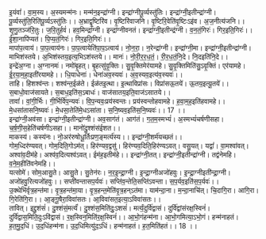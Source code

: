 

  
इ॒यंवां॑। वा॒म॒स्य। अ॒स्यमन्म॑नः। मन्म॑न॒इन्द्रा॑ग्नी। इन्द्रा॑ग्नीपू॒र्व्यस्तु॑तिः। इन्द्रा॑ग्नी॒इतीन्द्रा॑ग्नी। पू॒र्व्यस्तु॑ति॒रिति॑पू॒र्व्यऽस्तु॑तिः।। अ॒भ्राद्वृ॒ष्टिरि॑व। वृ॒ष्टिरि॑वाजनि। वृ॒ष्टिरि॒वेति॑वृ॒ष्टिःऽइ॑व। अ॒ज॒नीत्य॑जनि।।  
शृ॒णु॒तञ्ज॑रि॒तुः। ज॒रि॒तुर्हवं॑। हव॒मिन्द्रा॑ग्नी। इन्द्रा॑ग्नीवनतं। इन्द्रा॑ग्नी॒इतीन्द्र॑ग्नी। व॒न॒तं॒गिरः॑। गिर॒इति॒गिरः॑।। ई॒शा॒नापि॑प्यतं। पि॒प्य॒तं॒गिरः॑। गिर॒इति॒गिरः॑।।  
मापा॑प॒त्वाय॑। पा॒प॒त्वाय॑नः। पा॒प॒त्वायेति॑पा॒प॒ऽत्वाय॑। नो॒न॒रा॒। न॒रेन्द्रा॑ग्नी। इन्द्रा॑ग्नी॒मा। इन्द्रा॑ग्नी॒इतीन्द्रा॑ग्नी। माभिश॑स्तये। अ॒भिश॑स्तय॒इत्य॒भिऽश॑स्तये।। मानः॑। नो॒री॒र॒र॒ध॒तं॒। री॒र॒ध॒तं॒नि॒दे। नि॒दइति॑नि॒दे।।  
इन्द्रे॑अ॒ग्ना। अ॒ग्नानमः॑। नमो॑बृ॒हत्। बृ॒हत्सु॑वृ॒क्तिः। सु॒वृ॒क्तिमेर॑यामहे। सु॒वृ॒क्तिमिति॑सु॒ऽवृ॒क्तिं। एर॑यामहे। ई॒र॒या॒म॒हा॒इती॑रयामहे।। धि॒याधेनाः॑। धेना॑अव॒स्यवः॑। अ॒व॒स्यव॒इत्य॑व॒स्यवः॑।।  
ताहि। हिशश्व॑न्तः। शश्व॑न्त॒ईळ॑ते। ईळ॑तइ॒त्था। इ॒त्थाविप्रा॑सः। विप्रा॑सऊ॒तये॑। ऊ॒तय॒इत्यू॒तये॑।। स॒बाधो॒वाज॑सायते। स॒बाध॒इति॑स॒ऽबाधः॑। वाज॑सातय॒इति॒वाज॑ऽसातये।।  
तावां॑। वां॒गी॒र्भिः। गी॒र्भिर्वि॑प॒न्यवः॑। वि॒प॒न्यवः॒प्रय॑स्वन्तः। प्रय॑स्वन्तोहवामहे। ह॒वा॒म॒ह॒इति॑हवामहे।। मे॒धसा॑तासनि॒ष्यवः॑। मे॒धसा॒तेति॑मे॒धऽसा॑ता। स॒नि॒ष्यव॒इति॑स॒नि॒ष्यवः॑।। 17 ।।  
इन्द्रा॑ग्नी॒अव॑सा। इन्द्रा॑ग्नी॒इतीन्द्रा॑ग्नी। अव॒साग॑तं। आग॑तं। ग॒त॒म॒स्मभ्यं॑। अ॒स्मभ्यं॑चर्षणीसहा। च॒र्ष॒णी॒स॒हेति॑चर्षणीऽसहा।। मानो॑दु॒श्शंस॑ईशत।।  
माकस्य॑। कस्य॑नः। नो॒अर॑रुषोधू॒र्तिःप्रण॒ङ्मर्त्य॑स्य।। इन्द्रा॑ग्नी॒शर्म॑यच्छतं।।  
गोम॒ध्दिर॑ण्यवत्। गोम॒दिति॒गोऽम॑त्। हिर॑ण्यव॒द्वसु॑। हिर॑ण्यव॒दिति॒हिर॑ण्यऽवत्। वसु॒यत्। यद्वां॑। वा॒मश्वा॑वत्। अश्वा॑व॒दीम॑हे। अश्व॑व॒दित्यश्व॑ऽवत्। ईम॑ह॒इतीम॑हे।। इन्द्रा॑ग्नी॒तत्। इन्द्रा॑ग्नी॒इतीन्द्रा॑ग्नी। तद्व॑नेमहि। व॒ने॒म॒हीति॑वनेमहि।।  
यत्सोमे॑। सोम॒आसु॒ते। आसु॒ते। सु॒तेन॑रः। न॒र॒इ॒न्द्रा॒ग्नी। इ॒न्द्रा॒ग्नीअजो॑हवुः। इ॒न्द्रा॒ग्नीइती॑न्द्रा॒ग्नी। अजो॑हवु॒रित्यजो॑हवुः।। सप्ती॑वन्तासप॒र्यवः॑। सप्ति॑व॒न्तेति॒सप्ति॑ऽवन्ता। स॒प॒र्यव॒इति॑स॒प॒र्यवः॑।।  
उ॒क्थेभि॑र्वृत्र॒हन्त॑मा। वृ॒त्र॒हन्त॑मा॒या। वृ॒त्र॒हन्त॒मेति॑वृ॒त्र॒हन्ऽत॑मा। याम॑न्दा॒ना। म॒न्दा॒नाचि॑त्। चि॒दागि॒रा। आगि॒रा। गि॒रेति॑गि॒रा।। आ॒ङ्गू॒षैरा॒विवा॑सतः। आ॒विवा॑सत॒इत्या॒ऽविवा॑सतः।।  
तावित्। इद्दु॒शंसं॑। दु॒श्शंसं॒मर्त्यं॑। दु॒श्शंस॒मिति॑दुः॒ऽशसं॑। मर्त्यं॒दुर्वि॑द्वासं। दुर्वि॑द्वांसंरक्ष॒स्विनं॑। दुर्वि॑द्वास॒मिति॒दुःऽवि॑द्वासं। र॒क्ष॒स्विन॒मिति॑र॒क्ष॒स्विनं॑।। आ॒भो॒गंहन्म॑ना। आ॒भो॒गमित्या॒ऽभो॒गं। हन्म॑नाहतं। ह॒त॒मु॒द॒धिं। उ॒द॒धिंहन्म॑ना। उ॒द॒धिमित्यु॑द॒ऽधिं। हन्म॑नाहतं। ह॒त॒मिति॑हतं।। 18 ।।  
